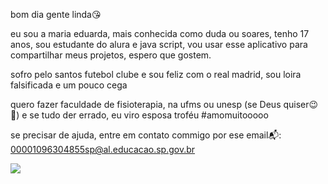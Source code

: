 bom dia gente linda😘

eu sou a maria eduarda, mais conhecida como duda ou soares, tenho 17 anos, sou estudante do alura e java script, vou usar esse aplicativo para compartilhar meus projetos, espero que gostem.

sofro pelo santos futebol clube e sou feliz com o real madrid, sou loira falsificada e um pouco cega

quero fazer faculdade de fisioterapia, na ufms ou unesp (se Deus quiser😉🙏) e se tudo der errado, eu viro esposa troféu #amomuitooooo

se precisar de ajuda, entre em contato commigo por ese email📬: 00001096304855sp@al.educacao.sp.gov.br

![](https://media1.tenor.com/m/QtIquDDxQZMAAAAd/santos-santos-fc.gif)
